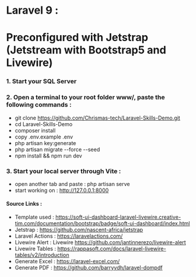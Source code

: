 # Laravel 9 : 
# Preconfigured with Jetstrap (Jetstream with Bootstrap5 and Livewire)

### 1. Start your SQL Server

### 2. Open a terminal to your root folder www/, paste the following commands :

- git clone https://github.com/Chrismas-tech/Laravel-Skills-Demo.git
- cd Laravel-Skills-Demo
- composer install
- copy .env.example .env
- php artisan key:generate
- php artisan migrate --force --seed
- npm install && npm run dev

### 3. Start your local server through Vite : 
- open another tab and paste : php artisan serve
- start working on : http://127.0.0.1:8000

#### Source Links :
- Template used : https://soft-ui-dashboard-laravel-livewire.creative-tim.com/documentation/bootstrap/badge/soft-ui-dashboard/index.html
- Jetstrap : https://github.com/nascent-africa/jetstrap
- Laravel Actions : https://laravelactions.com/
- Livewire Alert : Livewire https://github.com/jantinnerezo/livewire-alert
- Livewire Tables : https://rappasoft.com/docs/laravel-livewire-tables/v2/introduction
- Generate Excel : https://laravel-excel.com/
- Generate PDF : https://github.com/barryvdh/laravel-dompdf
